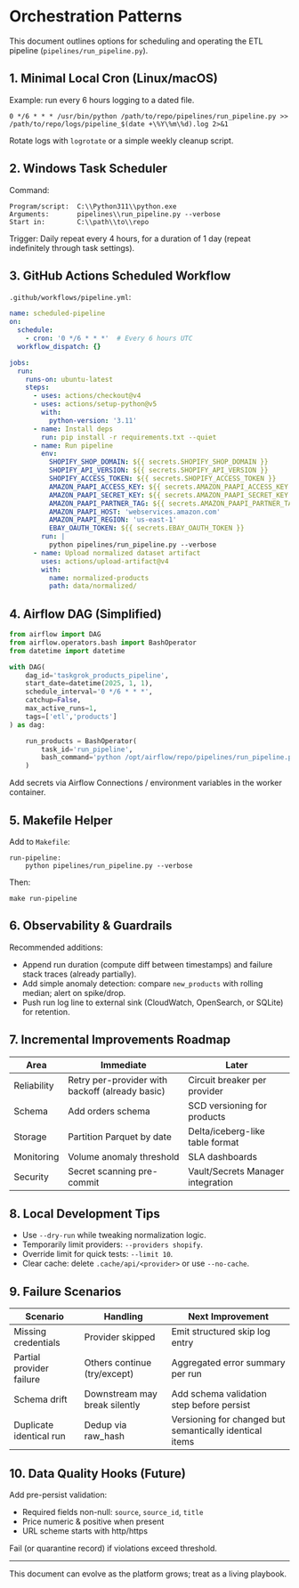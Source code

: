 # Orchestration Patterns

This document outlines options for scheduling and operating the ETL pipeline (`pipelines/run_pipeline.py`).

## 1. Minimal Local Cron (Linux/macOS)
Example: run every 6 hours logging to a dated file.
```
0 */6 * * * /usr/bin/python /path/to/repo/pipelines/run_pipeline.py >> /path/to/repo/logs/pipeline_$(date +\%Y\%m\%d).log 2>&1
```
Rotate logs with `logrotate` or a simple weekly cleanup script.

## 2. Windows Task Scheduler
Command:
```
Program/script:  C:\\Python311\\python.exe
Arguments:       pipelines\\run_pipeline.py --verbose
Start in:        C:\\path\\to\\repo
```
Trigger: Daily repeat every 4 hours, for a duration of 1 day (repeat indefinitely through task settings).

## 3. GitHub Actions Scheduled Workflow
`.github/workflows/pipeline.yml`:
```yaml
name: scheduled-pipeline
on:
  schedule:
    - cron: '0 */6 * * *'  # Every 6 hours UTC
  workflow_dispatch: {}

jobs:
  run:
    runs-on: ubuntu-latest
    steps:
      - uses: actions/checkout@v4
      - uses: actions/setup-python@v5
        with:
          python-version: '3.11'
      - name: Install deps
        run: pip install -r requirements.txt --quiet
      - name: Run pipeline
        env:
          SHOPIFY_SHOP_DOMAIN: ${{ secrets.SHOPIFY_SHOP_DOMAIN }}
          SHOPIFY_API_VERSION: ${{ secrets.SHOPIFY_API_VERSION }}
          SHOPIFY_ACCESS_TOKEN: ${{ secrets.SHOPIFY_ACCESS_TOKEN }}
          AMAZON_PAAPI_ACCESS_KEY: ${{ secrets.AMAZON_PAAPI_ACCESS_KEY }}
          AMAZON_PAAPI_SECRET_KEY: ${{ secrets.AMAZON_PAAPI_SECRET_KEY }}
          AMAZON_PAAPI_PARTNER_TAG: ${{ secrets.AMAZON_PAAPI_PARTNER_TAG }}
          AMAZON_PAAPI_HOST: 'webservices.amazon.com'
          AMAZON_PAAPI_REGION: 'us-east-1'
          EBAY_OAUTH_TOKEN: ${{ secrets.EBAY_OAUTH_TOKEN }}
        run: |
          python pipelines/run_pipeline.py --verbose
      - name: Upload normalized dataset artifact
        uses: actions/upload-artifact@v4
        with:
          name: normalized-products
          path: data/normalized/
```

## 4. Airflow DAG (Simplified)
```python
from airflow import DAG
from airflow.operators.bash import BashOperator
from datetime import datetime

with DAG(
    dag_id='taskgrok_products_pipeline',
    start_date=datetime(2025, 1, 1),
    schedule_interval='0 */6 * * *',
    catchup=False,
    max_active_runs=1,
    tags=['etl','products']
) as dag:

    run_products = BashOperator(
        task_id='run_pipeline',
        bash_command='python /opt/airflow/repo/pipelines/run_pipeline.py --verbose'
    )
```
Add secrets via Airflow Connections / environment variables in the worker container.

## 5. Makefile Helper
Add to `Makefile`:
```
run-pipeline:
	python pipelines/run_pipeline.py --verbose
```
Then:
```
make run-pipeline
```

## 6. Observability & Guardrails
Recommended additions:
- Append run duration (compute diff between timestamps) and failure stack traces (already partially).
- Add simple anomaly detection: compare `new_products` with rolling median; alert on spike/drop.
- Push run log line to external sink (CloudWatch, OpenSearch, or SQLite) for retention.

## 7. Incremental Improvements Roadmap
| Area | Immediate | Later |
|------|-----------|-------|
| Reliability | Retry per-provider with backoff (already basic) | Circuit breaker per provider |
| Schema | Add orders schema | SCD versioning for products |
| Storage | Partition Parquet by date | Delta/iceberg-like table format |
| Monitoring | Volume anomaly threshold | SLA dashboards |
| Security | Secret scanning pre-commit | Vault/Secrets Manager integration |

## 8. Local Development Tips
- Use `--dry-run` while tweaking normalization logic.
- Temporarily limit providers: `--providers shopify`.
- Override limit for quick tests: `--limit 10`.
- Clear cache: delete `.cache/api/<provider>` or use `--no-cache`.

## 9. Failure Scenarios
| Scenario | Handling | Next Improvement |
|----------|----------|------------------|
| Missing credentials | Provider skipped | Emit structured skip log entry |
| Partial provider failure | Others continue (try/except) | Aggregated error summary per run |
| Schema drift | Downstream may break silently | Add schema validation step before persist |
| Duplicate identical run | Dedup via raw_hash | Versioning for changed but semantically identical items |

## 10. Data Quality Hooks (Future)
Add pre-persist validation:
- Required fields non-null: `source`, `source_id`, `title`
- Price numeric & positive when present
- URL scheme starts with http/https

Fail (or quarantine record) if violations exceed threshold.

---
This document can evolve as the platform grows; treat as a living playbook.
